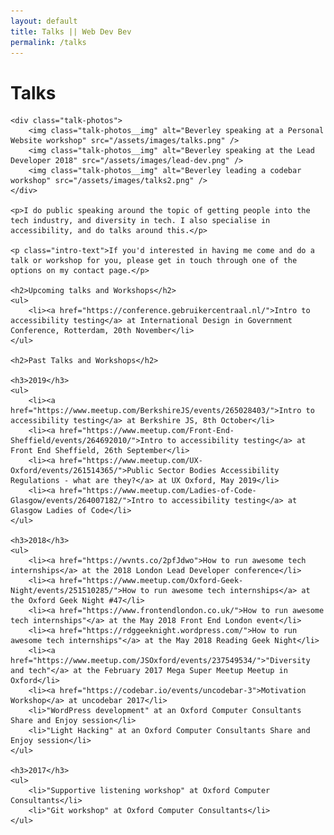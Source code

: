```yaml
---
layout: default
title: Talks || Web Dev Bev
permalink: /talks
---
```


<div class="background">
	<h1 class="CV">Talks</h1>

	<div class="talk-photos">
		<img class="talk-photos__img" alt="Beverley speaking at a Personal Website workshop" src="/assets/images/talks.png" />
		<img class="talk-photos__img" alt="Beverley speaking at the Lead Developer 2018" src="/assets/images/lead-dev.png" />
		<img class="talk-photos__img" alt="Beverley leading a codebar workshop" src="/assets/images/talks2.png" />
	</div>

	<p>I do public speaking around the topic of getting people into the tech industry, and diversity in tech. I also specialise in accessibility, and do talks around this.</p>

	<p class="intro-text">If you'd interested in having me come and do a talk or workshop for you, please get in touch through one of the options on my contact page.</p>

	<h2>Upcoming talks and Workshops</h2>
	<ul>
		<li><a href="https://conference.gebruikercentraal.nl/">Intro to accessibility testing</a> at International Design in Government Conference, Rotterdam, 20th November</li>	
	</ul>

	<h2>Past Talks and Workshops</h2>
	
	<h3>2019</h3>
	<ul>
		<li><a href="https://www.meetup.com/BerkshireJS/events/265028403/">Intro to accessibility testing</a> at Berkshire JS, 8th October</li>	
		<li><a href="https://www.meetup.com/Front-End-Sheffield/events/264692010/">Intro to accessibility testing</a> at Front End Sheffield, 26th September</li>
		<li><a href="https://www.meetup.com/UX-Oxford/events/261514365/">Public Sector Bodies Accessibility Regulations - what are they?</a> at UX Oxford, May 2019</li>
		<li><a href="https://www.meetup.com/Ladies-of-Code-Glasgow/events/264007182/">Intro to accessibility testing</a> at Glasgow Ladies of Code</li>
	</ul>

	<h3>2018</h3>
	<ul>
		<li><a href="https://wvnts.co/2pfJdwo">How to run awesome tech internships</a> at the 2018 London Lead Developer conference</li>
		<li><a href="https://www.meetup.com/Oxford-Geek-Night/events/251510285/">How to run awesome tech internships</a> at the Oxford Geek Night #47</li>
		<li><a href="https://www.frontendlondon.co.uk/">How to run awesome tech internships"</a> at the May 2018 Front End London event</li>
		<li><a href="https://rdggeeknight.wordpress.com/">How to run awesome tech internships"</a> at the May 2018 Reading Geek Night</li>
		<li><a href="https://www.meetup.com/JSOxford/events/237549534/">"Diversity and tech"</a> at the February 2017 Mega Super Meetup Meetup in Oxford</li>
		<li><a href="https://codebar.io/events/uncodebar-3">Motivation Workshop</a> at uncodebar 2017</li>
		<li>"WordPress development" at an Oxford Computer Consultants Share and Enjoy session</li>
		<li>"Light Hacking" at an Oxford Computer Consultants Share and Enjoy session</li>
	</ul>

	<h3>2017</h3>
	<ul>
		<li>"Supportive listening workshop" at Oxford Computer Consultants</li>
		<li>"Git workshop" at Oxford Computer Consultants</li>
	</ul>
</div>

			
	